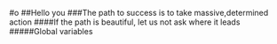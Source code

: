 #o
##Hello you
###The path to success is to take massive,determined action
####If the path is beautiful, let us not ask where it leads
#####Global variables
